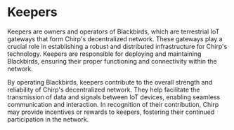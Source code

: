 # Keepers

Keepers are owners and operators of Blackbirds, which are terrestrial IoT gateways that form Chirp's decentralized network. These gateways play a crucial role in establishing a robust and distributed infrastructure for Chirp's technology. Keepers are responsible for deploying and maintaining Blackbirds, ensuring their proper functioning and connectivity within the network.

By operating Blackbirds, keepers contribute to the overall strength and reliability of Chirp's decentralized network. They help facilitate the transmission of data and signals between IoT devices, enabling seamless communication and interaction. In recognition of their contribution, Chirp may provide incentives or rewards to keepers, fostering their continued participation in the network.
